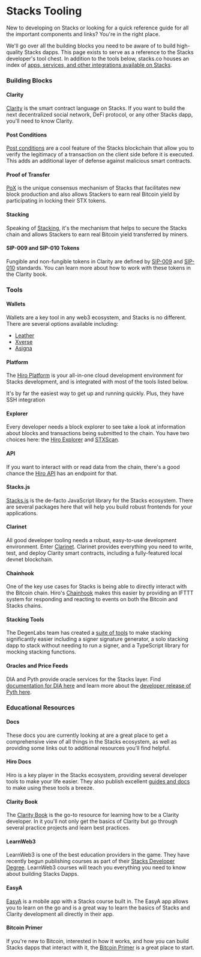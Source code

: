# Stacks Tooling

New to developing on Stacks or looking for a quick reference guide for all the important components and links? You're in the right place.

We'll go over all the building blocks you need to be aware of to build high-quality Stacks dapps. This page exists to serve as a reference to the Stacks developer's tool chest. In addition to the tools below, stacks.co houses an index of [apps, services, and other integrations available on Stacks](https://www.stacks.co/explore/ecosystem?category=All+Teams#tools).

### Building Blocks

#### Clarity

[Clarity](broken-reference) is the smart contract language on Stacks. If you want to build the next decentralized social network, DeFi protocol, or any other Stacks dapp, you'll need to know Clarity.

#### Post Conditions

[Post conditions](the-stack.md#post-conditions) are a cool feature of the Stacks blockchain that allow you to verify the legitimacy of a transaction on the client side before it is executed. This adds an additional layer of defense against malicious smart contracts.

#### Proof of Transfer

[PoX](../concepts/stacks-101/proof-of-transfer.md) is the unique consensus mechanism of Stacks that facilitates new block production and also allows Stackers to earn real Bitcoin yield by participating in locking their STX tokens.

#### Stacking

Speaking of [Stacking](../concepts/block-production/stacking.md), it's the mechanism that helps to secure the Stacks chain and allows Stackers to earn real Bitcoin yield transferred by miners.

#### SIP-009 and SIP-010 Tokens

Fungible and non-fungible tokens in Clarity are defined by [SIP-009](../) and [SIP-010](https://github.com/stacksgov/sips/blob/main/sips/sip-010/sip-010-fungible-token-standard.md) standards. You can learn more about how to work with these tokens in the Clarity book.

### Tools

#### Wallets

Wallets are a key tool in any web3 ecosystem, and Stacks is no different. There are several options available including:

* [Leather](https://leather.io/)
* [Xverse](https://www.xverse.app/)
* [Asigna](https://asigna.io/)

#### Platform

The [Hiro Platform](https://www.hiro.so/platform) is your all-in-one cloud development environment for Stacks development, and is integrated with most of the tools listed below.

It's by far the easiest way to get up and running quickly. Plus, they have SSH integration&#x20;

#### Explorer

Every developer needs a block explorer to see take a look at information about blocks and transactions being submitted to the chain. You have two choices here: the [Hiro Explorer](https://explorer.hiro.so/) and [STXScan](https://stxscan.co/).

#### API

If you want to interact with or read data from the chain, there's a good chance the [Hiro API](https://docs.hiro.so/stacks-blockchain-api) has an endpoint for that.

#### Stacks.js

[Stacks.js](https://www.hiro.so/stacks-js) is the de-facto JavaScript library for the Stacks ecosystem. There are several packages here that will help you build robust frontends for your applications.

#### Clarinet

All good developer tooling needs a robust, easy-to-use development environment. Enter [Clarinet](https://www.hiro.so/clarinet). Clarinet provides everything you need to write, test, and deploy Clarity smart contracts, including a fully-featured local devnet blockchain.

#### Chainhook

One of the key use cases for Stacks is being able to directly interact with the Bitcoin chain. Hiro's [Chainhook](https://docs.hiro.so/chainhook) makes this easier by providing an IFTTT system for responding and reacting to events on both the Bitcoin and Stacks chains.

#### Stacking Tools

The DegenLabs team has created a [suite of tools](https://stacking.tools/) to make stacking significantly easier including a signer signature generator, a solo stacking dapp to stack without needing to run a signer, and a TypeScript library for mocking stacking functions.

#### Oracles and Price Feeds

DIA and Pyth provide oracle services for the Stacks layer. Find [documentation for DIA here](https://docs.diadata.org/use-nexus-product/nexus/data-delivery-usage/integrated-blockchains/stacks-price-oracles) and learn more about the [developer release of Pyth here](https://www.pyth.network/blog/developer-release-pyth-on-stacks).

### Educational Resources

#### Docs

These docs you are currently looking at are a great place to get a comprehensive view of all things in the Stacks ecosystem, as well as providing some links out to additional resources you'll find helpful.

#### Hiro Docs

Hiro is a key player in the Stacks ecosystem, providing several developer tools to make your life easier. They also publish excellent [guides and docs](https://docs.hiro.so/) to make using these tools a breeze.

#### Clarity Book

The [Clarity Book](https://book.clarity-lang.org/) is the go-to resource for learning how to be a Clarity developer. In it you'll not only get the basics of Clarity but go through several practice projects and learn best practices.

#### LearnWeb3

LearnWeb3 is one of the best education providers in the game. They have recently begun publishing courses as part of their [Stacks Developer Degree](https://learnweb3.io/degrees/stacks-developer-degree/). LearnWeb3 courses will teach you everything you need to know about building Stacks Dapps.&#x20;

#### EasyA

[EasyA](https://www.easya.io/) is a mobile app with a Stacks course built in. The EasyA app allows you to learn on the go and is a great way to learn the basics of Stacks and Clarity development all directly in their app.

#### Bitcoin Primer

If you're new to Bitcoin, interested in how it works, and how you can build Stacks dapps that interact with it, the [Bitcoin Primer](https://start.bitcoinprimer.dev/) is a great place to start.
